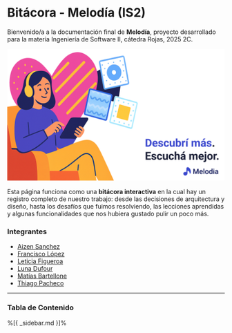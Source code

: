 # Bitácora - Melodía (IS2)

Bienvenido/a a la documentación final de **Melodía**, proyecto desarrollado para la materia Ingeniería de Software II, cátedra Rojas, 2025 2C.

![Melodia img](assets/imgs/image.png)

Esta página funciona como una **bitácora interactiva** en la cual hay un registro completo de nuestro trabajo: desde las decisiones de arquitectura y diseño, hasta los desafíos que fuimos resolviendo, las lecciones aprendidas y algunas funcionalidades que nos hubiera gustado pulir un poco más.

### Integrantes
- [Aizen Sanchez](https://github.com/AizenSanchez)
- [Francisco López](https://github.com/flopeztancredi)
- [Leticia Figueroa](https://github.com/leticiafrR)
- [Luna Dufour](https://github.com/Lunit00ns)
- [Matías Bartellone](https://github.com/MatiBartellone)
- [Thiago Pacheco](https://github.com/thiagopservian)

---

### Tabla de Contenido

%[{ _sidebar.md }]%